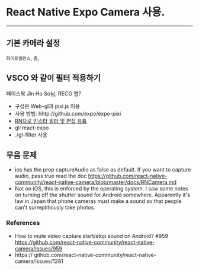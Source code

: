 # React Native Expo Camera 사용.
***
## 기본 카메라 설정
`화이트밸런스`, `줌`, 

## VSCO 와 같이 필터 적용하기
페이스북 Jin Ho So님, RECG 앱?
- 구성은 Web-gl과 pixi.js 이용
- 사용 방법: hhtp://github.com/expo/expo-pixi
- [RN으로 인스타 필터 및 편집 유튭](https://youtu.be/AMAJLgafs6U)
- gl-react-expo
- ./gl-filter 사용
## 무음 문제
-  ios has the prop captureAudio as false as default. If you want to capture audio, pass true
read the doc https://github.com/react-native-community/react-native-camera/blob/master/docs/RNCamera.md
- Not on iOS, this is enforced by the operating system. I saw some notes on turning off the shutter sound for Android somewhere. Apparently it's law in Japan that phone cameras must make a sound so that people can't surreptitiously take photos.


### References
- How to mute video capture start/stop sound on Android? #959
https://github.com/react-native-community/react-native-camera/issues/959
- https://
github.com/react-native-community/react-native-camera/issues/1281
